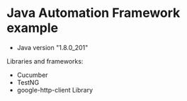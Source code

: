 # Java Automation Framework example

* Java version "1.8.0_201"


Libraries and frameworks:

- Cucumber
- TestNG
- google-http-client Library
